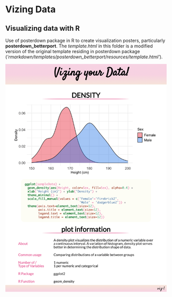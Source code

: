 # Vizing Data
## Visualizing data with R

Use of posterdown package in R to create visualization posters, particularly **posterdown_betterport**.
The *template.html* in this folder is a modified version of the original template residing in posterdown package (*'rmarkdown/templates/posterdown_betterport/resources/template.html'*).


![Eg. Poster](https://github.com/tshihui/VizingData/blob/master/R/final_posters/viz1-density-1.png)
